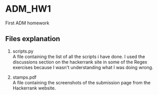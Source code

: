 # ADM_HW1
First ADM homework
## Files explanation
1. scripts.py  
A file containing the list of all the scripts i have done. I used the discussions section on the hackerrank site in some of the Regex exercises because I wasn't understanding what I was doing wrong. 

2. stamps.pdf  
A file containing the screenshots of the submission page from the Hackerrank website.

